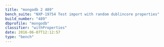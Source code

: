 ```yaml
---
title: "mongodb 2 489"
bench_suite: "NXP-19754 Test import with random dublincore properties"
build_number: "489"
dbprofile: "mongodb"
classifier: "withProperties"
date: 2016-06-07T12:12:57
type: "bench"
---
```

